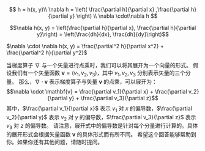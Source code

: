 $$
h = h(x, y)\\
\nabla h = \left( \frac{\partial h}{\partial x} ,\frac{\partial h}{\partial y} \right) \\
\nabla \cdot\nabla h
$$

$$\nabla h(x, y) = \left(\frac{\partial h}{\partial x}, \frac{\partial h}{\partial y}\right) = \left(\frac{dh}{dx}, \frac{dh}{dy}\right)$$

$\nabla \cdot \nabla h(x, y) = \frac{\partial^2 h}{\partial x^2} + \frac{\partial^2 h}{\partial y^2}$


当梯度算子 $\nabla$ 与一个矢量进行点乘时，我们可以将其展开为一个向量的形式。
假设我们有一个矢量函数 $\mathbf{v} = (v_1, v_2, v_3)$，其中 $v_1, v_2, v_3$ 分别表示矢量的三个分量。
那么，$\nabla \cdot \mathbf{v}$ 表示梯度算子与矢量 $\mathbf{v}$ 的点乘，可以展开为：
$$\nabla \cdot \mathbf{v} = \frac{\partial v_1}{\partial x} + \frac{\partial v_2}{\partial y} + \frac{\partial v_3}{\partial z}$$
其中，$\frac{\partial v_1}{\partial x}$ 表示 $v_1$ 对 $x$ 的偏导数，$\frac{\partial v_2}{\partial y}$ 表示 $v_2$ 对 $y$ 的偏导数，$\frac{\partial v_3}{\partial z}$ 表示 $v_3$ 对 $z$ 的偏导数。
请注意，展开式中的偏导数是针对每个分量进行计算的。具体的展开形式会根据矢量函数 $\mathbf{v}$ 的具体形式而有所不同。
希望这个回答能够帮助到你。如果你还有其他问题，请随时提问。